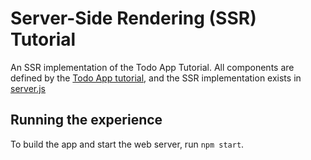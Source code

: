 # Server-Side Rendering (SSR) Tutorial

An SSR implementation of the Todo App Tutorial. All components are defined by the [Todo App tutorial](../todo-app/), and the SSR implementation exists in [server.js](./server.js)

## Running the experience

To build the app and start the web server, run `npm start`. 
